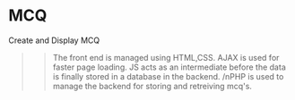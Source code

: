 # MCQ
Create and Display MCQ
>>The front end is managed using HTML,CSS.
>>AJAX is used for faster page loading.
>>JS acts as an intermediate before the data is finally stored in a database in the backend.
/nPHP is used to manage the backend for storing and retreiving mcq's.
